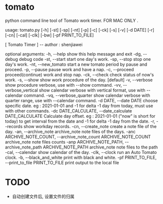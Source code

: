 # tomato

python command line tool of Tomato work timer. FOR MAC ONLY .

usage:
tomato.py [-h] [-st] [-sp] [-nt] [-p] [-c] [-ck] [-s] [-v] [-d DATE] [-r] [-cn] [-cal] [-clk] [-bw] [-pf PRINT_TO_FILE]

[ Tomato Timer ] -- author : shenjiawei

optional arguments:
-h, --help            show this help message and exit
-dg, --debug          debug code
-st, --start          start one day's work.
-sp, --stop           stop one day's work.
-nt, --new_tomato     start a new tomato period by pause and proceed.
-p, --pause           pause work and have a nap.
-c, --proceed         proceed(continue) work and stop nap.
-ck, --check          check status of now's work.
-s, --show            show work procedure of the day. [default]
-v, --verbose         show procedure verbose, use with --show command.
-vv, --verbose_vertical
show calendar verbose with vertical format, use with --calendar command.
-vq, --verbose_quarter
show calendar verbose with quarter range, use with --calendar command.
-d DATE, --date DATE  choose specific date. eg : 2021-01-01 and -1 for delta -1 day from today, must use with other commands.
-dc DATE_CALCULATE, --date_calculate DATE_CALCULATE
Calculate day offset. eg : 2021-01-01 ("now" is short for today) to get interval from the date and -1 for delta -1 day from the date.
-r, --records         show workday records.
-cn, --create_note    create a note file of the day.
-an, --archive_note   archive_note note files of the days.
-anc ARCHIVE_NOTE_COUNT, --archive_note_count ARCHIVE_NOTE_COUNT
archive_note note files counts
-anp ARCHIVE_NOTE_PATH, --archive_note_path ARCHIVE_NOTE_PATH
archive_note note files to the path
-cal, --calendar      show calendar of the day.
-clk, --clock         run an Auto Tomato clock.
-b, --black_and_white
print with black and white.
-pf PRINT_TO_FILE, --print_to_file PRINT_TO_FILE
print output to the local file

# TODO

* 自动创建文件后, 设置文件的归属
